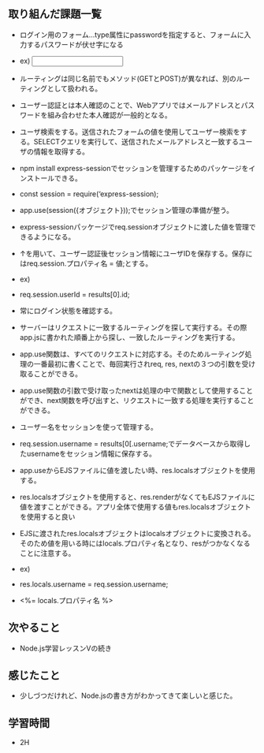 ## 取り組んだ課題一覧
- ログイン用のフォーム…type属性にpasswordを指定すると、フォームに入力するパスワードが伏せ字になる
- ex) <input type=“password”>
- ルーティングは同じ名前でもメソッド(GETとPOST)が異なれば、別のルーティングとして扱われる。
- ユーザー認証とは本人確認のことで、Webアプリではメールアドレスとパスワードを組み合わせた本人確認が一般的となる。
- ユーザ検索をする。送信されたフォームの値を使用してユーザー検索をする。SELECTクエリを実行して、送信されたメールアドレスと一致するユーザの情報を取得する。
- npm install express-sessionでセッションを管理するためのパッケージをインストールできる。
- const session = require(‘express-session);
- app.use(session({オブジェクト}));でセッション管理の準備が整う。
- express-sessionパッケージでreq.sessionオブジェクトに渡した値を管理できるようになる。
- ↑を用いて、ユーザー認証後セッション情報にユーザIDを保存する。保存にはreq.session.プロパティ名 = 値;とする。
- ex)
- req.session.userId = results[0].id;

- 常にログイン状態を確認する。

- サーバーはリクエストに一致するルーティングを探して実行する。その際app.jsに書かれた順番上から探し、一致したルーティングを実行する。
- app.use関数は、すべてのリクエストに対応する。そのためルーティング処理の一番最初に書くことで、毎回実行されreq, res, nextの３つの引数を受け取ることができる。
- app.use関数の引数で受け取ったnextは処理の中で関数として使用することができ、next関数を呼び出すと、リクエストに一致する処理を実行することができる。

- ユーザー名をセッションを使って管理する。
- req.session.username = results[0[.username;でデータベースから取得したusernameをセッション情報に保存する。

- app.useからEJSファイルに値を渡したい時、res.localsオブジェクトを使用する。
- res.localsオブジェクトを使用すると、res.renderがなくてもEJSファイルに値を渡すことができる。アプリ全体で使用する値もres.localsオブジェクトを使用すると良い
- EJSに渡されたres.localsオブジェクトはlocalsオブジェクトに変換される。そのため値を用いる時にはlocals.プロパティ名となり、resがつかなくなることに注意する。
- ex) 
- res.locals.username = req.session.username;
- <%= locals.プロパティ名 %>
## 次やること
- Node.js学習レッスンⅤの続き
## 感じたこと
- 少しづつだけれど、Node.jsの書き方がわかってきて楽しいと感じた。
## 学習時間
- 2H
 
